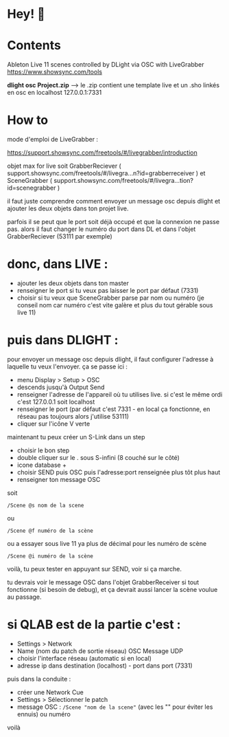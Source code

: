 
# Hey! 🤗

# Contents

Ableton Live 11 scenes controlled by DLight via OSC with LiveGrabber https://www.showsync.com/tools

**dlight osc Project.zip** --> le .zip contient une template live et un .sho linkés en osc en localhost 127.0.0.1:7331


# How to

mode d'emploi de LiveGrabber :

https://support.showsync.com/freetools/#/livegrabber/introduction

objet max for live soit GrabberReciever ( support.showsync.com/freetools/#/livegra...n?id=grabberreceiver ) et SceneGrabber ( support.showsync.com/freetools/#/livegra...tion?id=scenegrabber )

il faut juste comprendre comment envoyer un message osc depuis dlight et ajouter les deux objets dans ton projet live.

parfois il se peut que le port soit déjà occupé et que la connexion ne passe pas. alors il faut changer le numéro du port dans DL et dans l'objet GrabberReciever (53111 par exemple)

# donc, dans LIVE :

- ajouter les deux objets dans ton master
- renseigner le port si tu veux pas laisser le port par défaut (7331)
- choisir si tu veux que SceneGrabber parse par nom ou numéro (je conseil nom car numéro c'est vite galère et plus du tout gérable sous live 11)

# puis dans DLIGHT :

pour envoyer un message osc depuis dlight, il faut configurer l'adresse à laquelle tu veux l'envoyer. ça se passe ici :

- menu Display > Setup > OSC
- descends jusqu'à Output Send
- renseigner l'adresse de l'appareil où tu utilises live. si c'est le même ordi c'est 127.0.0.1 soit localhost
- renseigner le port (par défaut c'est 7331 - en local ça fonctionne, en réseau pas toujours alors j'utilise 53111)
- cliquer sur l'icône V verte

maintenant tu peux créer un S-Link dans un step

- choisir le bon step
- double cliquer sur le . sous S-infini (8 couché sur le côté)
- icone database +
- choisir SEND puis OSC puis l'adresse:port renseignée plus tôt plus haut
- renseigner ton message OSC

soit

`/Scene @s nom de la scene`

ou

`/Scene @f numéro de la scène`

ou a essayer sous live 11 ya plus de décimal pour les numéro de scène

`/Scene @i numéro de la scène`

voilà, tu peux tester en appuyant sur SEND, voir si ça marche.

tu devrais voir le message OSC dans l'objet GrabberReceiver si tout fonctionne (si besoin de debug), et ça devrait aussi lancer la scène voulue au passage.


# si QLAB est de la partie c'est :
- Settings > Network
- Name (nom du patch de sortie réseau) OSC Message UDP
- choisir l'interface réseau (automatic si en local)
- adresse ip dans destination (localhost) - port dans port (7331)

puis dans la conduite :
- créer une Network Cue
- Settings > Sélectionner le patch
- message OSC : `/Scene "nom de la scene"` (avec les "" pour éviter les ennuis) ou numéro

voilà
